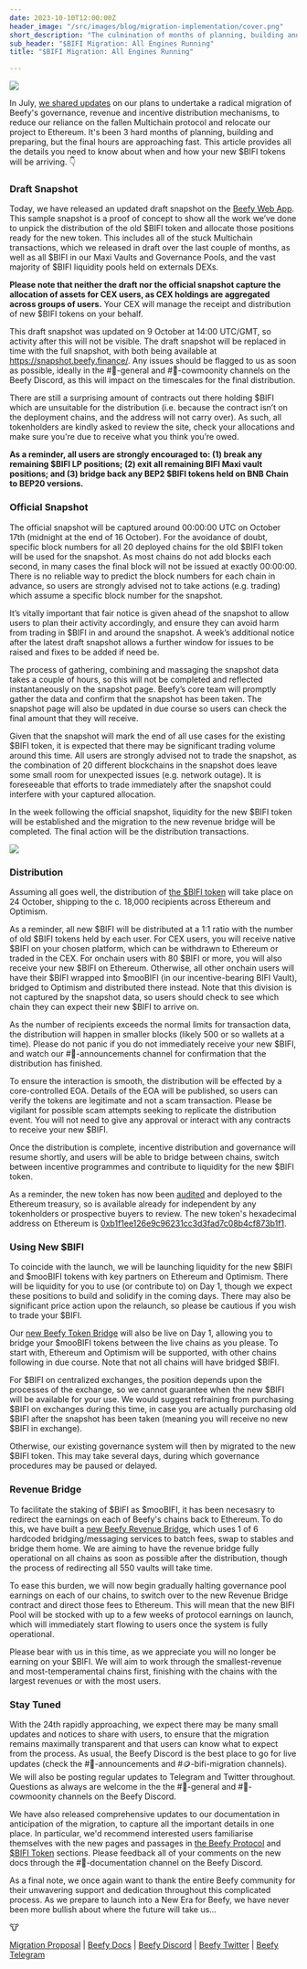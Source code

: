 ```yaml
---
date: 2023-10-10T12:00:00Z
header_image: "/src/images/blog/migration-implementation/cover.png"
short_description: "The culmination of months of planning, building and preparing... the $BIFI migration to Ethereum is almost ready for lift off."
sub_header: "$BIFI Migration: All Engines Running"
title: "$BIFI Migration: All Engines Running"

---
```


![](/src/images/blog/migration-implementation/cover.png)

In July, [we shared updates](https://beefy.com/articles/bifi-migration/) on our plans to undertake a radical migration of Beefy's governance, revenue and incentive distribution mechanisms, to reduce our reliance on the fallen Multichain protocol and relocate our project to Ethereum. It's been 3 hard months of planning, building and preparing, but the final hours are approaching fast. This article provides all the details you need to know about when and how your new $BIFI tokens will be arriving. 👇

### Draft Snapshot

Today, we have released an updated draft snapshot on the [Beefy Web App](https://snapshot.beefy.finance/). This sample snapshot is a proof of concept to show all the work we’ve done to unpick the distribution of the old $BIFI token and allocate those positions ready for the new token. This includes all of the stuck Multichain transactions, which we released in draft over the last couple of months, as well as all $BIFI in our Maxi Vaults and Governance Pools, and the vast majority of $BIFI liquidity pools held on externals DEXs. 

**Please note that neither the draft nor the official snapshot capture the allocation of assets for CEX users, as CEX holdings are aggregated across groups of users.** Your CEX will manage the receipt and distribution of new $BIFI tokens on your behalf.

This draft snapshot was updated on 9 October at 14:00 UTC/GMT, so activity after this will not be visible. The draft snapshot will be replaced in time with the full snapshot, with both being available at https://snapshot.beefy.finance/. Any issues should be flagged to us as soon as possible, ideally in the #🐄-general and #🤠-cowmoonity channels on the Beefy Discord, as this will impact on the timescales for the final distribution.

There are still a surprising amount of contracts out there holding $BIFI which are unsuitable for the distribution (i.e. because the contract isn’t on the deployment chains, and the address will not carry over).  As such, all tokenholders are kindly asked to review the site, check your allocations and make sure you're due to receive what you think you’re owed. 

**As a reminder, all users are strongly encouraged to: (1) break any remaining $BIFI LP positions; (2) exit all remaining BIFI Maxi vault positions; and (3) bridge back any BEP2 $BIFI tokens held on BNB Chain to BEP20 versions.**

### Official Snapshot

The official snapshot will be captured around 00:00:00 UTC on October 17th (midnight at the end of 16 October). For the avoidance of doubt, specific block numbers for all 20 deployed chains for the old $BIFI token will be used for the snapshot. As most chains do not add blocks each second, in many cases the final block will not be issued at exactly 00:00:00. There is no reliable way to predict the block numbers for each chain in advance, so users are strongly advised not to take actions (e.g. trading) which assume a specific block number for the snapshot.

It’s vitally important that fair notice is given ahead of the snapshot to allow users to plan their activity accordingly, and ensure they can avoid harm from trading in $BIFI in and around the snapshot. A week’s additional notice after the latest draft snapshot allows a further window for issues to be raised and fixes to be added if need be.

The process of gathering, combining and massaging the snapshot data takes a couple of hours, so this will not be completed and reflected instantaneously on the snapshot page. Beefy’s core team will promptly gather the data and confirm that the snapshot has been taken. The snapshot page will also be updated in due course so users can check the final amount that they will receive.

Given that the snapshot will mark the end of all use cases for the existing $BIFI token, it is expected that there may be significant trading volume around this time. All users are strongly advised not to trade the snapshot, as the combination of 20 different blockchains in the snapshot does leave some small room for unexpected issues (e.g. network outage). It is foreseeable that efforts to trade immediately after the snapshot could interfere with your captured allocation.

In the week following the official snapshot, liquidity for the new $BIFI token will be established and the migration to the new revenue bridge will be completed. The final action will be the distribution transactions.

![](/src/images/blog/migration-implementation/timeline.png)

### Distribution

Assuming all goes well, the distribution of [the $BIFI token](https://docs.beefy.finance/ecosystem/bifi-token) will take place on 24 October, shipping to the c. 18,000 recipients across Ethereum and Optimism. 

As a reminder, all new $BIFI will be distributed at a 1:1 ratio with the number of old $BIFI tokens held by each user. For CEX users, you will receive native $BIFI on your chosen platform, which can be withdrawn to Ethereum or traded in the CEX. For onchain users with 80 $BIFI or more, you will also receive your new $BIFI on Ethereum. Otherwise, all other onchain users will have their $BIFI wrapped into $mooBIFI (in our incentive-bearing BIFI Vault), bridged to Optimism and distributed there instead. Note that this division is not captured by the snapshot data, so users should check to see which chain they can expect their new $BIFI to arrive on. 

As the number of recipients exceeds the normal limits for transaction data, the distribution will happen in smaller blocks (likely 500 or so wallets at a time). Please do not panic if you do not immediately receive your new $BIFI, and watch our #📢-announcements channel for confirmation that the distribution has finished.

To ensure the interaction is smooth, the distribution will be effected by a core-controlled EOA. Details of the EOA will be published, so users can verify the tokens are legitimate and not a scam transaction. Please be vigilant for possible scam attempts seeking to replicate the distribution event. You will not need to give any approval or interact with any contracts to receive your new $BIFI.

Once the distribution is complete, incentive distribution and governance will resume shortly, and users will be able to bridge between chains, switch between incentive programmes and contribute to liquidity for the new $BIFI token.

As a reminder, the new token has now been [audited](https://github.com/beefyfinance/beefy-audits/blob/master/2023-08-30-Beefy-Zellic-BIFI-Token-Audit.pdf) and deployed to the Ethereum treasury, so is available already for independent by any tokenholders or prospective buyers to review. The new token's hexadecimal address on Ethereum is [0xb1f1ee126e9c96231cc3d3fad7c08b4cf873b1f1](https://etherscan.io/address/0xb1f1ee126e9c96231cc3d3fad7c08b4cf873b1f1).

### Using New $BIFI

To coincide with the launch, we will be launching liquidity for the new $BIFI and $mooBIFI tokens with key partners on Ethereum and Optimism. There will be liquidity for you to use (or contribute to) on Day 1, though we expect these positions to build and solidify in the coming days. There may also be significant price action upon the relaunch, so please be cautious if you wish to trade your $BIFI.

Our [new Beefy Token Bridge](https://docs.beefy.finance/ecosystem/bifi-token/token-bridge) will also be live on Day 1, allowing you to bridge your $mooBIFI tokens between the live chains as you please. To start with, Ethereum and Optimism will be supported, with other chains following in due course. Note that not all chains will have bridged $BIFI.

For $BIFI on centralized exchanges, the position depends upon the processes of the exchange, so we cannot guarantee when the new $BIFI will be available for your use. We would suggest refraining from purchasing $BIFI on exchanges during this time, in case you are actually purchasing old $BIFI after the snapshot has been taken (meaning you will receive no new $BIFI in exchange).

Otherwise, our existing governance system will then by migrated to the new $BIFI token. This may take several days, during which governance procedures may be paused or delayed.

### Revenue Bridge

To facilitate the staking of $BIFI as $mooBIFI, it has been necesasry to redirect the earnings on each of Beefy's chains back to Ethereum. To do this, we have built a [new Beefy Revenue Bridge](https://docs.beefy.finance/ecosystem/protocol/revenue-bridge), which uses 1 of 6 hardcoded bridging/messaging services to batch fees, swap to stables and bridge them home. We are aiming to have the revenue bridge fully operational on all chains as soon as possible after the distribution, though the process of redirecting all 550 vaults will take time.

To ease this burden, we will now begin gradually halting governance pool earnings on each of our chains, to switch over to the new Revenue Bridge contract and direct those fees to Ethereum. This will mean that the new BIFI Pool will be stocked with up to a few weeks of protocol earnings on launch, which will immediately start flowing to users once the system is fully operational.

Please bear with us in this time, as we appreciate you will no longer be earning on your $BIFI. We will aim to work through the smallest-revenue and most-temperamental chains first, finishing with the chains with the largest revenues or with the most users.

### Stay Tuned

With the 24th rapidly approaching, we expect there may be many small updates and notices to share with users, to ensure that the migration remains maximally transparent and that users can know what to expect from the process. As usual, the Beefy Discord is the best place to go for live updates (check the #📢-announcements and #🪙-bifi-migration channels). We will also be posting regular updates to Telegram and Twitter throughout. Questions as always are welcome in the the #🐄-general and #🤠-cowmoonity channels on the Beefy Discord.

We have also released comprehensive updates to our documentation in anticipation of the migration, to capture all the important details in one place. In particular, we'd recommend interested users familiarise themselves with the new pages and passages in [the Beefy Protocol](https://docs.beefy.finance/ecosystem/protocol) and [$BIFI Token](https://docs.beefy.finance/ecosystem/bifi-token) sections. Please feedback all of your comments on the new docs through the #📖-documentation channel on the Beefy Discord.

As a final note, we once again want to thank the entire Beefy community for their unwavering support and dedication throughout this complicated process. As we prepare to launch into a New Era for Beefy, we have never been more bullish about where the future will take us…

🐮

[Migration Proposal](https://snapshot.org/#/beefydao.eth/proposal/0x975b10f949c0ea62a53f7a3ab5aa738376422efbd7bb33712daa74b98bd4b727) | [Beefy Docs](https://docs.beefy.finance/) | [Beefy Discord](https://discord.gg/yq8wfHd) | [Beefy Twitter](https://twitter.com/beefyfinance) | [Beefy Telegram](https://t.me/beefyfinance)